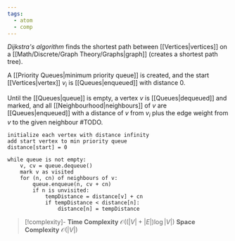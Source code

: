 ```yaml
---
tags:
  - atom
  - comp
---
```

*Dijkstra's algorithm* finds the shortest path between [[Vertices|vertices]] on a [[Math/Discrete/Graph Theory/Graphs|graph]] (creates a shortest path tree).

A [[Priority Queues|minimum priority queue]] is created, and the start [[Vertices|vertex]] $v_i$ is [[Queues|enqueued]] with distance 0.

Until the [[Queues|queue]] is empty, a vertex $v$ is [[Queues|dequeued]] and marked, and all [[Neighbourhood|neighbours]] of $v$ are [[Queues|enqueued]] with a distance of $v$ from $v_{i}$ plus the edge weight from $v$ to the given neighbour #TODO.

```
initialize each vertex with distance infinity
add start vertex to min priority queue
distance[start] = 0

while queue is not empty:
	v, cv = queue.dequeue()
	mark v as visited
	for (n, cn) of neighbours of v:
		queue.enqueue(n, cv + cn)
		if n is unvisited:
			tempDistance = distance[v] + cn
			if tempDistance < distance[n]:
				distance[n] = tempDistance

```

> [!complexity]-
> **Time Complexity** $\mathcal{O}((|V|+|E|)\log |V|)$
> **Space Complexity** $\mathcal{O}(|V|)$